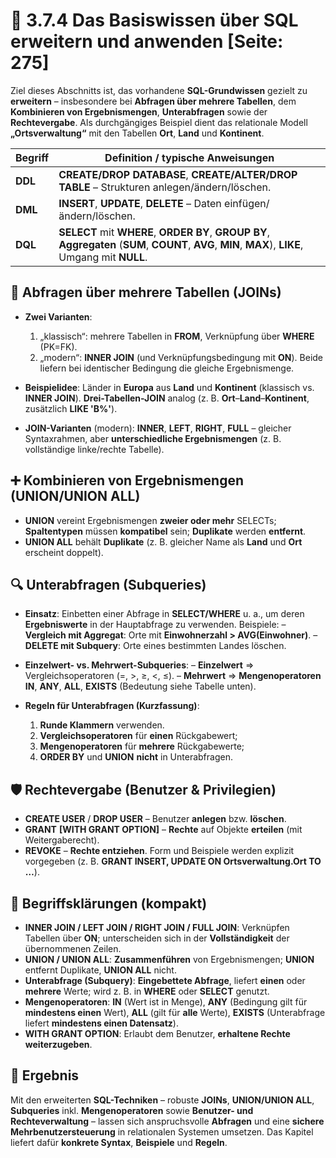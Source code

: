 # 🧠 3.7.4 Das Basiswissen über SQL erweitern und anwenden [Seite: 275]

Ziel dieses Abschnitts ist, das vorhandene **SQL-Grundwissen** gezielt zu **erweitern** – insbesondere bei **Abfragen über mehrere Tabellen**, dem **Kombinieren von Ergebnismengen**, **Unterabfragen** sowie der **Rechtevergabe**. Als durchgängiges Beispiel dient das relationale Modell **„Ortsverwaltung“** mit den Tabellen **Ort**, **Land** und **Kontinent**. 

| **Begriff** | **Definition / typische Anweisungen**                                                                                                                 |
| ----------- | ----------------------------------------------------------------------------------------------------------------------------------------------------- |
| **DDL**     | **CREATE/DROP DATABASE**, **CREATE/ALTER/DROP TABLE** – Strukturen anlegen/ändern/löschen.                                                            |
| **DML**     | **INSERT**, **UPDATE**, **DELETE** – Daten einfügen/ändern/löschen.                                                                                   |
| **DQL**     | **SELECT** mit **WHERE**, **ORDER BY**, **GROUP BY**, **Aggregaten** (**SUM**, **COUNT**, **AVG**, **MIN**, **MAX**), **LIKE**, Umgang mit **NULL**.  |

## 🔗 Abfragen über mehrere Tabellen (JOINs)

* **Zwei Varianten**:

  1. „klassisch“: mehrere Tabellen in **FROM**, Verknüpfung über **WHERE** (PK=FK).
  2. „modern“: **INNER JOIN** (und Verknüpfungsbedingung mit **ON**).
     Beide liefern bei identischer Bedingung die gleiche Ergebnismenge. 
* **Beispielidee**: Länder in **Europa** aus **Land** und **Kontinent** (klassisch vs. **INNER JOIN**). **Drei-Tabellen-JOIN** analog (z. B. **Ort**–**Land**–**Kontinent**, zusätzlich **LIKE 'B%'**). 
* **JOIN-Varianten** (modern): **INNER**, **LEFT**, **RIGHT**, **FULL** – gleicher Syntaxrahmen, aber **unterschiedliche Ergebnismengen** (z. B. vollständige linke/rechte Tabelle). 

## ➕ Kombinieren von Ergebnismengen (UNION/UNION ALL)

* **UNION** vereint Ergebnismengen **zweier oder mehr** SELECTs; **Spaltentypen** müssen **kompatibel** sein; **Duplikate** werden **entfernt**.
* **UNION ALL** behält **Duplikate** (z. B. gleicher Name als **Land** und **Ort** erscheint doppelt). 

## 🔍 Unterabfragen (Subqueries)

* **Einsatz**: Einbetten einer Abfrage in **SELECT/WHERE** u. a., um deren **Ergebniswerte** in der Hauptabfrage zu verwenden. Beispiele:
  – **Vergleich mit Aggregat**: Orte mit **Einwohnerzahl > AVG(Einwohner)**.
  – **DELETE mit Subquery**: Orte eines bestimmten Landes löschen. 
* **Einzelwert- vs. Mehrwert-Subqueries**:
  – **Einzelwert** ⇒ Vergleichsoperatoren (=, >, ≥, <, ≤).
  – **Mehrwert** ⇒ **Mengenoperatoren** **IN**, **ANY**, **ALL**, **EXISTS** (Bedeutung siehe Tabelle unten). 
* **Regeln für Unterabfragen (Kurzfassung)**:

  1. **Runde Klammern** verwenden.
  2. **Vergleichsoperatoren** für **einen** Rückgabewert;
  3. **Mengenoperatoren** für **mehrere** Rückgabewerte;
  4. **ORDER BY** und **UNION** **nicht** in Unterabfragen. 

## 🛡️ Rechtevergabe (Benutzer & Privilegien)

* **CREATE USER** / **DROP USER** – Benutzer **anlegen** bzw. **löschen**.
* **GRANT** **[WITH GRANT OPTION]** – **Rechte** auf Objekte **erteilen** (mit Weitergaberecht).
* **REVOKE** – **Rechte entziehen**.
  Form und Beispiele werden explizit vorgegeben (z. B. **GRANT INSERT, UPDATE ON Ortsverwaltung.Ort TO …**). 

## 📘 Begriffsklärungen (kompakt)

* **INNER JOIN / LEFT JOIN / RIGHT JOIN / FULL JOIN**: Verknüpfen Tabellen über **ON**; unterscheiden sich in der **Vollständigkeit** der übernommenen Zeilen. 
* **UNION / UNION ALL**: **Zusammenführen** von Ergebnismengen; **UNION** entfernt Duplikate, **UNION ALL** nicht. 
* **Unterabfrage (Subquery)**: **Eingebettete Abfrage**, liefert **einen** oder **mehrere** Werte; wird z. B. in **WHERE** oder **SELECT** genutzt. 
* **Mengenoperatoren**: **IN** (Wert ist in Menge), **ANY** (Bedingung gilt für **mindestens einen** Wert), **ALL** (gilt für **alle** Werte), **EXISTS** (Unterabfrage liefert **mindestens einen Datensatz**). 
* **WITH GRANT OPTION**: Erlaubt dem Benutzer, **erhaltene Rechte weiterzugeben**. 

## 🎯 Ergebnis

Mit den erweiterten **SQL-Techniken** – robuste **JOINs**, **UNION/UNION ALL**, **Subqueries** inkl. **Mengenoperatoren** sowie **Benutzer- und Rechteverwaltung** – lassen sich anspruchsvolle **Abfragen** und eine **sichere Mehrbenutzersteuerung** in relationalen Systemen umsetzen. Das Kapitel liefert dafür **konkrete Syntax**, **Beispiele** und **Regeln**.
